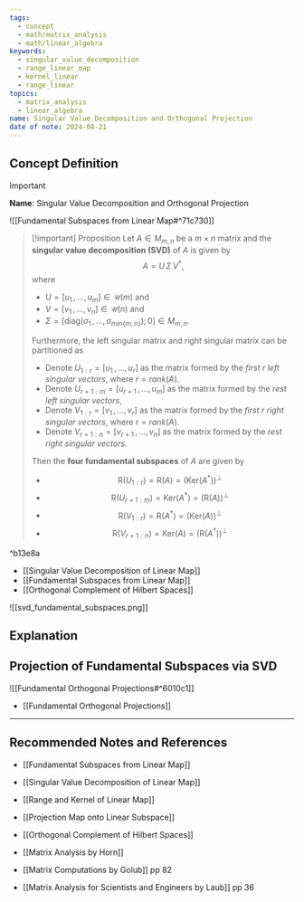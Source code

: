 ```yaml
---
tags:
  - concept
  - math/matrix_analysis
  - math/linear_algebra
keywords:
  - singular_value_decomposition
  - range_linear_map
  - kernel_linear
  - range_linear
topics:
  - matrix_analysis
  - linear_algebra
name: Singular Value Decomposition and Orthogonal Projection
date of note: 2024-08-21
---
```


## Concept Definition

>[!important]
>**Name**: Singular Value Decomposition and Orthogonal Projection

![[Fundamental Subspaces from Linear Map#^71c730]]

>[!important] Proposition
>Let $A \in M_{m,n}$ be a $m\times n$ matrix and the **singular value decomposition (SVD)** of $A$ is given by $$A = U \,\Sigma\,V^{*},$$ where 
>- $U = [u_{1} \,{,}\ldots{,}\,u_{m}] \in \mathcal{U}(m)$ and 
>- $V = [v_{1} \,{,}\ldots{,}\,v_{n}] \in \mathcal{U}(n)$ and 
>- $\Sigma = [\text{diag}(\sigma_{1}\,{,}\ldots{,}\,\sigma_{min\{m,n\}}); 0]\in M_{m,n}$. 
>  
>Furthermore,  the left singular matrix and right singular matrix can be partitioned as 
>- Denote $U_{1:r}= [u_{1} \,{,}\ldots{,}\,u_{r}]$ as the matrix formed by the *first $r$ left singular vectors*, where $r= rank(A)$.
>- Denote $U_{r+1:m}= [u_{r+1} \,{,}\ldots{,}\,u_{m}]$ as the matrix formed by the *rest left singular vectors*, 
>- Denote $V_{1:r}= [v_{1} \,{,}\ldots{,}\,v_{r}]$ as the matrix formed by the *first $r$ right singular vectors*, where $r= rank(A)$.
>- Denote $V_{r+1:n}= [v_{r+1} \,{,}\ldots{,}\,v_{n}]$ as the matrix formed by the *rest right singular vectors*.
>  
>Then the **four fundamental subspaces** of $A$ are given by
>- $$\text{R}(U_{1:r}) = \text{R}(A) =  \left(\text{Ker}(A^{*})\right)^{\perp}$$  
>- $$\text{R}(U_{r+1:m}) = \text{Ker}(A^{*}) = \left(\text{R}(A)\right)^{\perp}$$  
>- $$\text{R}(V_{1:r}) = \text{R}(A^{*}) =  \left(\text{Ker}(A)\right)^{\perp}$$
>- $$\text{R}(V_{r+1:n}) = \text{Ker}(A) =  \left(\text{R}(A^{*})\right)^{\perp}$$

^b13e8a

- [[Singular Value Decomposition of Linear Map]]
- [[Fundamental Subspaces from Linear Map]]
- [[Orthogonal Complement of Hilbert Spaces]]

![[svd_fundamental_subspaces.png]]


## Explanation



## Projection of Fundamental Subspaces via SVD

![[Fundamental Orthogonal Projections#^6010c1]]

- [[Fundamental Orthogonal Projections]]



-----------
##  Recommended Notes and References


- [[Fundamental Subspaces from Linear Map]]
- [[Singular Value Decomposition of Linear Map]]
- [[Range and Kernel of Linear Map]]
- [[Projection Map onto Linear Subspace]]
- [[Orthogonal Complement of Hilbert Spaces]]



- [[Matrix Analysis by Horn]]
- [[Matrix Computations by Golub]] pp 82
- [[Matrix Analysis for Scientists and Engineers by Laub]] pp 36